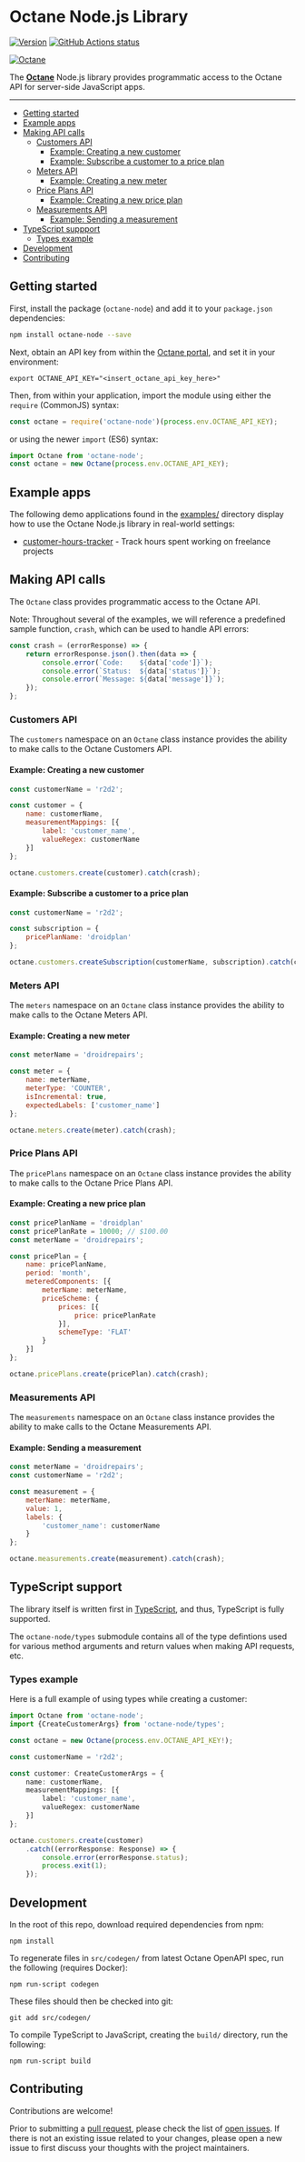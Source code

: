 # Octane Node.js Library

[![Version](https://img.shields.io/npm/v/octane-node.svg)](https://www.npmjs.org/package/octane-node)
[![GitHub Actions status](https://github.com/getoctane/octane-node/workflows/build/badge.svg)](https://github.com/getoctane/octane-node/actions?query=workflow%3Abuild+)

[![Octane](./octane.png)](https://www.getoctane.io/)

The **[Octane](https://www.getoctane.io/)** Node.js library provides programmatic access
to the Octane API for server-side JavaScript apps.

---

- [Getting started](#getting-started)
- [Example apps](#example-apps)
- [Making API calls](#making-api-calls)
    - [Customers API](#customers-api)
        - [Example: Creating a new customer](#example-creating-a-new-customer)
        - [Example: Subscribe a customer to a price plan](#example-subscribe-a-customer-to-a-price-plan)
    - [Meters API](#meters-api)
        - [Example: Creating a new meter](#example-creating-a-new-meter)
    - [Price Plans API](#price-plans-api)
        - [Example: Creating a new price plan](#example-creating-a-new-price-plan)
    - [Measurements API](#measurements-api)
        - [Example: Sending a measurement](#example-sending-a-measurement)
- [TypeScript suppport](#typescript-support)
    - [Types example](#types-example)
- [Development](#development)
- [Contributing](#contributing)

## Getting started

First, install the package (`octane-node`) and add it to your `package.json` dependencies:

```bash
npm install octane-node --save
```

Next, obtain an API key from within the [Octane portal](http://cloud.getoctane.io/), and set it in your environment:

```shell
export OCTANE_API_KEY="<insert_octane_api_key_here>"
```

Then, from within your application, import the module using either the `require` (CommonJS) syntax:

```js
const octane = require('octane-node')(process.env.OCTANE_API_KEY);
```

or using the newer `import` (ES6) syntax:

```js
import Octane from 'octane-node';
const octane = new Octane(process.env.OCTANE_API_KEY);
```

## Example apps

The following demo applications found in the [examples/](./examples/) directory display
how to use the Octane Node.js library in real-world settings:

- [customer-hours-tracker](./examples/customer-hours-tracker/) - Track hours spent working on freelance projects

## Making API calls

The `Octane` class provides programmatic access to the Octane API.

Note: Throughout several of the examples, we will reference a predefined
sample function, `crash`, which can be used to handle API errors:

```js
const crash = (errorResponse) => {
    return errorResponse.json().then(data => {
        console.error(`Code:    ${data['code']}`);
        console.error(`Status:  ${data['status']}`);
        console.error(`Message: ${data['message']}`);
    });
};
```

### Customers API

The `customers` namespace on an `Octane` class instance provides the ability to
make calls to the Octane Customers API.

#### Example: Creating a new customer

```js
const customerName = 'r2d2';

const customer = {
    name: customerName,
    measurementMappings: [{
        label: 'customer_name',
        valueRegex: customerName
    }]
};

octane.customers.create(customer).catch(crash);
```

#### Example: Subscribe a customer to a price plan

```js
const customerName = 'r2d2';

const subscription = {
    pricePlanName: 'droidplan'
};

octane.customers.createSubscription(customerName, subscription).catch(crash);
```

### Meters API

The `meters` namespace on an `Octane` class instance provides the ability to
make calls to the Octane Meters API.

#### Example: Creating a new meter

```js
const meterName = 'droidrepairs';

const meter = {
    name: meterName,
    meterType: 'COUNTER',
    isIncremental: true,
    expectedLabels: ['customer_name']
};

octane.meters.create(meter).catch(crash);
```

### Price Plans API

The `pricePlans` namespace on an `Octane` class instance provides the ability to
make calls to the Octane Price Plans API.

#### Example: Creating a new price plan

```js
const pricePlanName = 'droidplan'
const pricePlanRate = 10000; // $100.00
const meterName = 'droidrepairs';

const pricePlan = {
    name: pricePlanName,
    period: 'month',
    meteredComponents: [{
        meterName: meterName,
        priceScheme: {
            prices: [{
                price: pricePlanRate
            }],
            schemeType: 'FLAT'
        }
    }]
};

octane.pricePlans.create(pricePlan).catch(crash);
```

### Measurements API

The `measurements` namespace on an `Octane` class instance provides the ability to
make calls to the Octane Measurements API.

#### Example: Sending a measurement

```js
const meterName = 'droidrepairs';
const customerName = 'r2d2';

const measurement = {
    meterName: meterName,
    value: 1,
    labels: {
        'customer_name': customerName
    }
};

octane.measurements.create(measurement).catch(crash);
```

## TypeScript support

The library itself is written first in [TypeScript](https://www.typescriptlang.org/),
and thus, TypeScript is fully supported.

The `octane-node/types` submodule contains all of the type defintions used for
various method arguments and return values when making API requests, etc.

### Types example

Here is a full example of using types while creating a customer:

```typescript
import Octane from 'octane-node';
import {CreateCustomerArgs} from 'octane-node/types';

const octane = new Octane(process.env.OCTANE_API_KEY!);

const customerName = 'r2d2';

const customer: CreateCustomerArgs = {
    name: customerName,
    measurementMappings: [{
        label: 'customer_name',
        valueRegex: customerName
    }]
};

octane.customers.create(customer)
    .catch((errorResponse: Response) => {
        console.error(errorResponse.status);
        process.exit(1);
    });
```

## Development

In the root of this repo, download required dependencies from npm:

```shell
npm install
```

To regenerate files in `src/codegen/` from latest
Octane OpenAPI spec, run the following (requires Docker):

```shell
npm run-script codegen
```

These files should then be checked into git:

```shell
git add src/codegen/
```

To compile TypeScript to JavaScript,
creating the `build/` directory, run the following:

```shell
npm run-script build
```

## Contributing

Contributions are welcome!

Prior to submitting a 
[pull request](https://github.com/getoctane/octane-node/pulls), please
check the list of [open issues](https://github.com/getoctane/octane-node/issues).
If there is not an existing issue related to your changes, please open a
new issue to first discuss your thoughts with the project maintainers.
